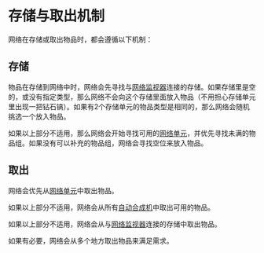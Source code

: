 # 存储与取出机制

网络在存储或取出物品时，都会遵循以下机制：

## 存储

物品在存储到网络中时，网络会先寻找与[网络监视器](/Network-Monitor)连接的存储。如果存储里是空的，或没有指定类型，那么网络不会向这个存储里面放入物品（不用担心存储单元里出现一把钻石镐）。如果有2个存储单元的物品类型是相同的，那么网络会随机挑选一个放入物品。

如果以上部分不适用，那么网络会开始寻找可用的[网络单元](/Network-Cell)，并优先寻找未满的物品组。如果没有可以补充的物品组，网络会寻找空位来放入物品。

## 取出

网络会优先从[网络单元](/Network-Cell)中取出物品。

如果以上部分不适用，网络会从所有[自动合成机](/Network-Autocrafters)中取出可用的物品。

如果以上部分不适用，网络会从与[网络监视器](/Network-Monitor)连接的存储中取出物品。

如果有必要，网络会从多个地方取出物品来满足需求。
